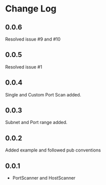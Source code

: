 # Change Log

## 0.0.6

Resolved issue #9 and #10

## 0.0.5

Resolved issue #1

## 0.0.4

Single and Custom Port Scan added.

## 0.0.3

Subnet and Port range added.

## 0.0.2

Added example and followed pub conventions

## 0.0.1

* PortScanner and HostScanner

